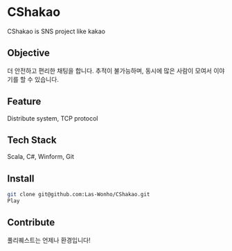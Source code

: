# CShakao

CShakao is SNS project like kakao

## Objective

더 안전하고 편리한 채팅을 합니다. 추적이 불가능하며, 동시에 많은 사람이 모여서 이야기를 할 수 있습니다.

## Feature

Distribute system, TCP protocol

## Tech Stack

Scala, C#, Winform, Git

## Install

```bash
git clone git@github.com:Las-Wonho/CShakao.git
Play
```

## Contribute

풀리퀘스트는 언제나 환경입니다!